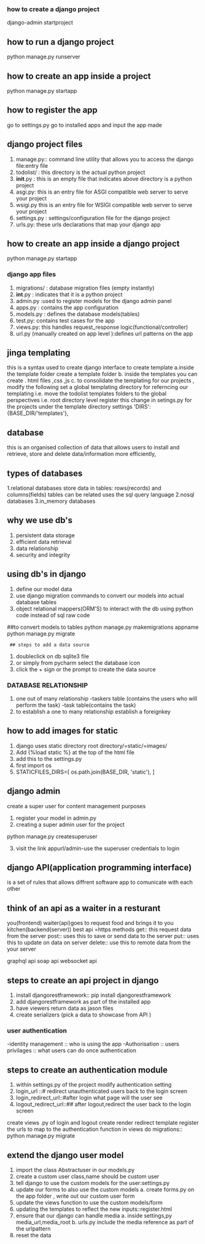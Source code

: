 ### how to create a django project
django-admin startproject

## how to run a django project
python manage.py runserver

## how to create an app inside a project
python manage.py startapp <nameoftheapp>

## how to register the app 
go to settings.py 
go to installed apps and input the app made

## django project files
1. manage.py:: command line utility that allows you to access the django file:entry file
2. todolist/ : this directory is the actual python project
3. __init__.py : this is an empty file that indicates above directory is a python project
4. asgi.py: this is an entry file for ASGI compatible web server to serve your project
5. wsigi.py this is an entry file for WSIGI compatible web server to serve your project
6. settings.py : settings/configuration file for the django project
7. urls.py: these urls declarations that map your django app

## how to create an app inside a django project
python manage.py startapp <nameoftheapp>

### django app files
1. migrations/ : database migration files (empty instantly)
2. __int__.py : indicates that it is a python project
3. admin.py :used to register models for the django admin panel
4. apps.py : contains the app configuration
5. models.py : defines the database models(tables)
6. test.py: contains test cases for the app
7. views.py: this handles request_response logic(functional/controller)
8. url.py (manually created on app level ):defines url patterns on the app


## jinga templating
this is a syntax used to create django interface
to create template
a.inside the template folder create a template folder
b. inside the templates you can create . html files ,css ,js
c. to consolidate the templating for our projects , modify the following
set a global templating directory for referncing our templating i.e.
move the todolist templates folders to the global perspectives
i.e. root directory level
register this change in setings.py for the projects under the template directory settings
'DIRS':{BASE_DIR/'templates'},


## database 
this is an organised collection of data that allows users to install and retrieve, store and delete data/information more efficiently,

## types of databases
1.relational databases
store data in tables: rows(records) and columns(fields)
tables can be related
uses the sql query language
2.nosql databases
3.in_memory databases

## why we use db's 
1. persistent data storage
2. efficient data retrieval
3. data relationship
4. security and integrity

## using db's in django
1. define our model data
2. use django migration commands to convert our models into actual database tables
3. object relational mappers(ORM'S) to interact with the db using python code instead of sql raw code


  ##to convert models to tables
  python manage.py makemigrations appname
  python manage.py migrate
  
     ## steps to add a data source 
1. doubleclick on db sqlite3 file
2. or simply from pycharm select the database icon
3. click the + sign or the prompt to create the data source

  ### DATABASE RELATIONSHIP
1. one out of many relationship
-taskers table (contains the users who will perform the task)
-task table(contains the task)
2. to establish a one to many relationship establish a foreignkey 

 ## how to add images for static
1. django uses static directory
root directory/=static/=images/
2. Add {%load static %} at the top of the html file
3. add this to the settings.py
4. first import os
4. STATICFILES_DIRS=[
    os.path.join(BASE_DIR, 'static'),
]

  ## django admin 
create a super user for content management  purposes
1. register your model in admin.py
2. creating a super admin user for the project

python manage.py createsuperuser

3. visit the link  appurl/admin-use the superuser credentials to login

 ## django API(application programming interface)
is a set of rules that allows diffrent software app to comunicate with each other

## think of an  api as a waiter in a resturant
 you(frontend)
 waiter(api)goes to request food and brings it to you
 kitchen(backend(server))
 best api =https methods
 get:: this request data from the server
 post:: uses this to save or send data to the server
 put:: uses this to update on data on server
 delete:: use this to remote data from the your server
 
graphql api
soap api
websocket api

## steps to create an api project in django
1. install djangorestframework:: pip  install djangorestframework
2. add djangorestframework as part of the installed app
3. have viewers return data as jason files
4. create serializers (pick a data to showcase from API )


### user authentication
-identity management :: who is using the app
-Authorisation :: users privilages :: what users can do once authentication

## steps to create an authentication module
1. within settings.py of the project modify authentication setting
2. login_url ::# redirect unauthenticated users back to the login screen
3. login_redirect_url::#after login what page will the  user see
4. logout_redirect_url::## after logout,redirect the user back to the login screen
 
create views .py of login and logout
create render redirect template
register the urls to map to the authentication function in views
do migrations:: python manage.py migrate


## extend the django user model
1. import the class Abstractuser in our models.py
2. create a custom user class,name should be custom user
3. tell django to use the custom models for the user:settings.py
4. update our forms  to also use the custom models
a. create forms.py on the app folder , write out our custom user form
5. update the views function to use the custom models/form
6. updating the templates to reflect the new inputs::register.html
7. ensure that our django can handle media
a. inside settings,py media_url,media_root
b. urls.py include the media reference as part of the urlpattern
8. reset the data